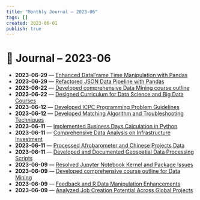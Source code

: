 ```yaml
---
title: "Monthly Journal – 2023-06"
tags: []
created: 2023-06-01
publish: true
---
```


# 📅 Journal – 2023-06

- **2023-06-29** — [Enhanced DataFrame Time Manipulation with Pandas](../Dev/2023-06-29_Enhanced_DataFrame_Time_Manipulation_with_Pandas.md)
- **2023-06-29** — [Refactored JSON Data Pipeline with Pandas](../Dev/2023-06-29_Refactored_JSON_Data_Pipeline_with_Pandas.md)
- **2023-06-22** — [Developed comprehensive Data Mining course outline](../Teaching/2023-06-22_Developed_comprehensive_Data_Mining_course_outline.md)
- **2023-06-22** — [Designed Curriculum for Data Science and Big Data Courses](../Teaching/2023-06-22_Designed_Curriculum_for_Data_Science_and_Big_Data_.md)
- **2023-06-12** — [Developed ICPC Programming Problem Guidelines](../Teaching/2023-06-12_Developed_ICPC_Programming_Problem_Guidelines.md)
- **2023-06-12** — [Developed Matching Algorithm and Troubleshooting Techniques](../Dev/2023-06-12_Developed_Matching_Algorithm_and_Troubleshooting_T.md)
- **2023-06-11** — [Implemented Business Days Calculation in Python](../Dev/2023-06-11_Implemented_Business_Days_Calculation_in_Python.md)
- **2023-06-11** — [Comprehensive Data Analysis on Infrastructure Investment](../Dev/2023-06-11_Comprehensive_Data_Analysis_on_Infrastructure_Inve.md)
- **2023-06-11** — [Processed Afrobarometer and Chinese Projects Data](../Dev/2023-06-11_Processed_Afrobarometer_and_Chinese_Projects_Data.md)
- **2023-06-11** — [Developed and Documented Geospatial Data Processing Scripts](../Dev/2023-06-11_Developed_and_Documented_Geospatial_Data_Processin.md)
- **2023-06-09** — [Resolved Jupyter Notebook Kernel and Package Issues](../Dev/2023-06-09_Resolved_Jupyter_Notebook_Kernel_and_Package_Issue.md)
- **2023-06-09** — [Developed comprehensive course outline for Data Mining](../Teaching/2023-06-09_Developed_comprehensive_course_outline_for_Data_Mi.md)
- **2023-06-09** — [Feedback and R Data Manipulation Enhancements](../Dev/2023-06-09_Feedback_and_R_Data_Manipulation_Enhancements.md)
- **2023-06-09** — [Analyzed Job Creation Potential Across Global Projects](../Business/2023-06-09_Analyzed_Job_Creation_Potential_Across_Global_Proj.md)